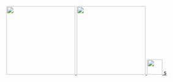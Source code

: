 <div>
<a href="https://github.com/H1t4l0">
<img loading="lazy" height="180em" src="https://github-readme-stats.vercel.app/api/top-langs/?username=H1t4l0&layout=compact&langs_count=7&theme=dracula"/>
<img loading="lazy" height="180em" src="https://github-readme-stats.vercel.app/api?username=H1t4l0&show_icons=true&theme=dracula&include_all_commits=true&count_private=false"/>
 <img loading="lazy" src="https://cdn.jsdelivr.net/gh/devicons/devicon/icons/git/git-original.svg" width="40" height="40"/> s
</div>
